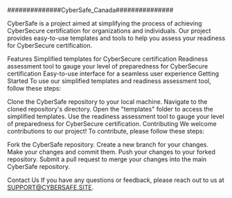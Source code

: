 ##############CyberSafe_Canada###############

CyberSafe is a project aimed at simplifying the process of achieving CyberSecure certification for organizations and individuals. Our project provides easy-to-use templates and tools to help you assess your readiness for CyberSecure certification.

Features
Simplified templates for CyberSecure certification
Readiness assessment tool to gauge your level of preparedness for CyberSecure certification
Easy-to-use interface for a seamless user experience
Getting Started
To use our simplified templates and readiness assessment tool, follow these steps:

Clone the CyberSafe repository to your local machine.
Navigate to the cloned repository's directory.
Open the "templates" folder to access the simplified templates.
Use the readiness assessment tool to gauge your level of preparedness for CyberSecure certification.
Contributing
We welcome contributions to our project! To contribute, please follow these steps:

Fork the CyberSafe repository.
Create a new branch for your changes.
Make your changes and commit them.
Push your changes to your forked repository.
Submit a pull request to merge your changes into the main CyberSafe repository.

Contact Us
If you have any questions or feedback, please reach out to us at SUPPORT@CYBERSAFE.SITE.
